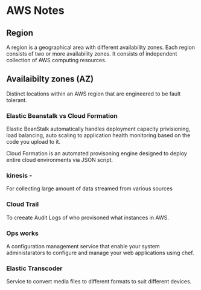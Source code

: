 # AWS Notes

## Region 
A region is a geographical area with different availability zones. Each region consists of two or more availability zones.
It consists of independent collection of AWS computing resources.

## Availaibilty zones (AZ)
Distinct locations within an AWS region that are engineered to be fault tolerant.

### Elastic Beanstalk vs Cloud Formation

Elastic BeanStalk automatically handles deployment capacity privisioning, load balancing, auto scaling to application health monitoring based on the code you upload to it.

Cloud Formation is an automated provisoning engine designed to deploy entire cloud environments via JSON script.


### kinesis - 
For collecting large amount of data streamed from various sources

### Cloud Trail
To creeate Audit Logs of who provisoned what instances in AWS.

### Ops works
A configuration management service that enable your system administarators to configure and manage your web applications using chef.

### Elastic Transcoder 
Service  to convert media files to different formats to suit different devices.
